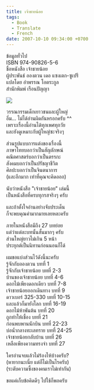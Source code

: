 ```yaml
---
title: เจ้าชายน้อย
tags:
  - Book
  - Translate
  - French
date: 2007-10-10 09:34:00 +0700
---
```


ข้อมูลทั่วไป  
ISBN 974-90826-5-6  
ชื่อหนังสือ เจ้าชายน้อย  
ผู้ประพันธ์ อองตวน เดอ แซงเตก-ซูเปรี  
แปลโดย อำพรรณ โอตระกูล  
สำนักพิมพ์ เรือนปัญญา

![](/images/book/le-petit-prince.jpg)

วรรณกรรมเด็กเยาวชนและผู้ใหญ่  
อึ่ม... ไม่ได้อ่านผิดกันหรอกครับ ^^  
เพราะเรื่องนี้อ่านได้ทุกเพศทุกวัย  
และยังดูเหมาะกับผู้ใหญ่ซะจริงๆ

ส่วนรูปแบบการแต่งของเรื่องนี้  
ภาษาไทยบอกว่าเป็นสัญลักษณ์  
คณิตศาสตร์บอกว่าเป็นตรรกะ  
สังคมบอกว่าเป็นปรัชญาชีวิต  
ศิลปะบอกว่าเป็นจินตนาการ  
(และอีกมาก เท่าที่คุณจะคิดออก)

นับว่าหนังสือ "เจ้าชายน้อย" เล่มนี้  
เป็นหนังสือที่ครบทุกรสจริงๆ ครับ

และถ้าตั้งใจอ่านอย่างจับประเด็น  
ก็จะพบคุณค่ามากมายเลยหละครับ

ภายในหนังสือมีถึง 27 บทย่อย  
แต่ว่าแต่ละบทนั้นสั้นมากๆ ครับ  
ส่วนใหญ่ยาวไม่เกิน 5 หน้า  
ประยุกต์เป็นนิทานก่อนนอนก็ได้

ผมขอแบ่งส่วนไว้ดังนี้นะครับ  
รู้จักกับอองตวน บทที่ 1  
รู้จักกับเจ้าชายน้อย บทที่ 2-3  
บ้านของเจ้าชายน้อย บทที่ 4-6  
ดอกไม้เพียงดอกเดียว บทที่ 7-8  
เจ้าชายน้อยออกเดินทาง บทที่ 9  
ดาวเบอร์ 325-330 บทที่ 10-15  
และแล้วก็มายังโลก บทที่ 16-19  
ดอกไม้ห้าพันต้น บทที่ 20  
ถูกทำให้เชื่อง บทที่ 21  
ก่อนพบพานนักบิน บทที่ 22-23  
บ่อน้ำกลางทะเลทราย บทที่ 24-25  
เจ้าชายน้อยกลับบ้าน บทที่ 26  
เหลือเพียงความทรงจำ บทที่ 27

ใครอ่านจบแล้วไม่ร้องไห้บ้างครับ?  
(หายากนะเนี่ย แต่ก็ไม่เป็นไรครับ)  
(ระดับความซึ้งของคนเราไม่เท่ากัน)

ขอแค่เก็บข้อคิดดีๆ ไปใช้ก็พอครับ
